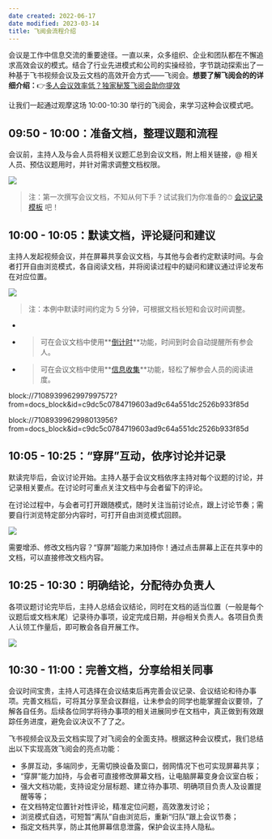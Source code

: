 ```yaml
---
date created: 2022-06-17
date modified: 2023-03-14
title: 飞阅会流程介绍
---
```


会议是工作中信息交流的重要途径。一直以来，众多组织、企业和团队都在不懈追求高效会议的模式。结合了行业先进模式和公司的实操经验，字节跳动探索出了一种基于飞书视频会议及云文档的高效开会方式——飞阅会。**想要了解飞阅会的的详细介绍：**👉[多人会议效率低？独家秘笈飞阅会助你提效](https://www.feishu.cn/hc/zh-CN/articles/360042128094)

让我们一起通过观摩这场 10:00-10:30 举行的飞阅会，来学习这种会议模式吧。

## 09:50 - 10:00：准备文档，整理议题和流程

会议前，主持人及与会人员将相关议题汇总到会议文档，附上相关链接，@ 相关人员、预估议题用时，并针对需求调整文档权限。

![](https://yz3vq78x1p.feishu.cn/space/api/box/stream/download/asynccode/?code=NWM1MjI3M2RhMTgzZjYzYWQ4ZTBjNDAyY2Q3YzIxYWVfdTVucXNFR1lMYWlheFBxVTVGQXlyT3hodDNzR1JueGFfVG9rZW46Ym94Y25uNUFUZGlXYnNqR25mc1NqdE5pdkpoXzE2NTU0NTcyMjU6MTY1NTQ2MDgyNV9WNA)

> 注：第一次撰写会议文档，不知从何下手？试试我们为你准备的⏱ [会议记录模板](https://www.feishu.cn/space/api/obj_template/create_obj_from_ow/?type=2&token=doccnyDAGXemFOBj9GwEdiDiQmg&create_source=2) 吧！

## 10:00 - 10:05：默读文档，评论疑问和建议

主持人发起视频会议，并在屏幕共享会议文档，与其他与会者约定默读时间。与会者打开自由浏览模式，各自阅读文档，并将阅读过程中的疑问和建议通过评论发布在对应位置。

![](https://yz3vq78x1p.feishu.cn/space/api/box/stream/download/asynccode/?code=YzU1OWFlNGZiNGQ2MGYwZGQ0NDZhYjE0ZThiOTYzNjZfckFkeDJIc3pCVzAzbmlJV3g2a0hZTFdNM3VZUFJmbGxfVG9rZW46Ym94Y25XTkt1TWhOOVU3eUh0eHhLWGhOSnZnXzE2NTU0NTcyMjU6MTY1NTQ2MDgyNV9WNA)

> 注：本例中默读时间约定为 5 分钟，可根据文档长短和会议时间调整。

-
- > 可在会议文档中使用**[倒计时](https://www.feishu.cn/hc/zh-CN/articles/083603023089)**功能，时间到时会自动提醒所有参会人。
- > 可在会议文档中使用**[信息收集](https://www.feishu.cn/hc/zh-CN/articles/490019170235)**功能，轻松了解参会人员的阅读进度。

block://7108939962997997572?from=docs_block&id=c9dc5c0784719603ad9c64a551dc2526b933f85d

block://7108939962998013956?from=docs_block&id=c9dc5c0784719603ad9c64a551dc2526b933f85d

## 10:05 - 10:25：“穿屏”互动，依序讨论并记录

默读完毕后，会议讨论开始。主持人基于会议文档依序主持对每个议题的讨论，并记录相关要点。在讨论时可重点关注文档中与会者留下的评论。

在讨论过程中，与会者可打开跟随模式，随时关注当前讨论点，跟上讨论节奏；需要自行浏览特定部分内容时，可打开自由浏览模式回顾。

![](https://yz3vq78x1p.feishu.cn/space/api/box/stream/download/asynccode/?code=YjI1ZWY2ZmUzMzQ2NDJiZWVjMWNlZWM3NTBjNjhmOThfUlBvS1RvWkhiWkpyYW1COFhvemtoanZUNkZ2NUY5N1dfVG9rZW46Ym94Y25Ha3lBYkRoRHFqSkkyaWRESnZ6ZnBjXzE2NTU0NTcyMjU6MTY1NTQ2MDgyNV9WNA)

需要增添、修改文档内容？“穿屏”超能力来加持你！通过点击屏幕上正在共享中的文档，可以直接修改文档内容。

## 10:25 - 10:30：明确结论，分配待办负责人

各项议题讨论完毕后，主持人总结会议结论，同时在文档的适当位置（一般是每个议题后或文档末尾）记录待办事项，设定完成日期，并@相关负责人。各项目负责人认领工作量后，即可散会各自开展工作。

![](https://yz3vq78x1p.feishu.cn/space/api/box/stream/download/asynccode/?code=N2Y4YmI2YTcwZDgyZDBhNGI4NDRmYTZlZDgzZTBkZGFfSWZHQ1FubWd6dVlJUnJuZG95T1FRZE1jUzlJUDRPZWNfVG9rZW46Ym94Y24yNXUyS3RrbGt5MUVpNkwyVjdhTkxiXzE2NTU0NTcyMjU6MTY1NTQ2MDgyNV9WNA)

## 10:30 - 11:00：完善文档，分享给相关同事

会议时间宝贵，主持人可选择在会议结束后再完善会议记录、会议结论和待办事项。完善文档后，可将其分享至会议群组，让未参会的同学也能掌握会议要领，了解各自任务。后续各位同学将待办事项的相关进展同步在文档中，真正做到有效跟踪任务进度，避免会议决议不了了之。

飞书视频会议及云文档实现了对飞阅会的全面支持。根据这种会议模式，我们总结出以下实现高效飞阅会的亮点功能：

- 多屏互动，多端同步，无需切换设备及窗口，弱网情况下也可实现屏幕共享；
- “穿屏”能力加持，与会者可直接修改屏幕文档，让电脑屏幕变身会议室白板；
- 强大文档功能，支持设定分层标题、建立待办事项、明确项目负责人及设置提醒等等；
- 在文档特定位置针对性评论，精准定位问题，高效激发讨论；
- 浏览模式自选，可短暂“离队”自由浏览后，重新“归队”跟上会议节奏；
- 指定文档共享，防止其他屏幕信息泄露，保护会议主持人隐私。
